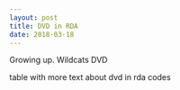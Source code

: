```yaml
---
layout: post
title: DVD in RDA
date: 2018-03-18
---
```


<div class="show"> Growing up. Wildcats DVD </div>

table with more text about dvd in rda codes

